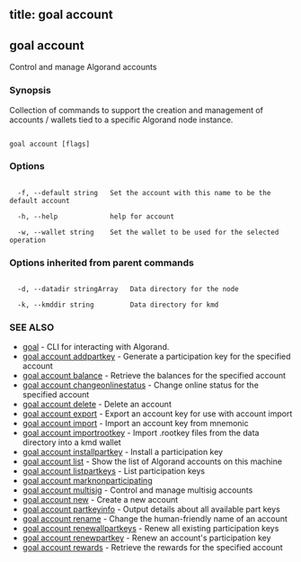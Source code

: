 title: goal account
---
## goal account



Control and manage Algorand accounts



### Synopsis



Collection of commands to support the creation and management of accounts / wallets tied to a specific Algorand node instance.



```

goal account [flags]

```



### Options



```

  -f, --default string   Set the account with this name to be the default account

  -h, --help             help for account

  -w, --wallet string    Set the wallet to be used for the selected operation

```



### Options inherited from parent commands



```

  -d, --datadir stringArray   Data directory for the node

  -k, --kmddir string         Data directory for kmd

```



### SEE ALSO



* [goal](../../../goal/goal/)	 - CLI for interacting with Algorand.
* [goal account addpartkey](../addpartkey/)	 - Generate a participation key for the specified account
* [goal account balance](../balance/)	 - Retrieve the balances for the specified account
* [goal account changeonlinestatus](../changeonlinestatus/)	 - Change online status for the specified account
* [goal account delete](../delete/)	 - Delete an account
* [goal account export](../export/)	 - Export an account key for use with account import
* [goal account import](../import/)	 - Import an account key from mnemonic
* [goal account importrootkey](../importrootkey/)	 - Import .rootkey files from the data directory into a kmd wallet
* [goal account installpartkey](../installpartkey/)	 - Install a participation key
* [goal account list](../list/)	 - Show the list of Algorand accounts on this machine
* [goal account listpartkeys](../listpartkeys/)	 - List participation keys
* [goal account marknonparticipating](../marknonparticipating/)
* [goal account multisig](../multisig/multisig/)	 - Control and manage multisig accounts
* [goal account new](../new/)	 - Create a new account
* [goal account partkeyinfo](../partkeyinfo/)	 - Output details about all available part keys
* [goal account rename](../rename/)	 - Change the human-friendly name of an account
* [goal account renewallpartkeys](../renewallpartkeys/)	 - Renew all existing participation keys
* [goal account renewpartkey](../renewpartkey/)	 - Renew an account's participation key
* [goal account rewards](../rewards/)	 - Retrieve the rewards for the specified account



